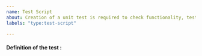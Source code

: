 ```yaml
---
name: Test Script
about: Creation of a unit test is required to check functionality, test use cases or validity of a specific part of the code. 
labels: "type:test-script"

---
```

<!-- PLEASE ENSURE YOU REVIEW THE CONTENT OF EACH ISSUE CAREFULLY, INCLUDING SUBSEQUENT COMMENTS BY YOURSELF OR OTHERS. -->
<!-- IN PARTICULAR PLEASE ENSURE THAT SENSITIVE OR INAPPROPRIATE INFORMATION IS NOT UPLOADED -->

#### Definition of the test :
<!-- Please describe the test, including the proposed scope and range of input parameters -->
